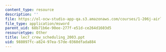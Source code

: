 ```yaml
---
content_type: resource
description: ''
file: https://ol-ocw-studio-app-qa.s3.amazonaws.com/courses/1-206j-airline-schedule-planning-spring-2003/988097fca82497ea57de0360dfada884_lec7_crew_scheduling_2003.ppt
file_type: application/msword
parent_uid: 68b71b6e-90ee-277f-e51d-ce264d1603d5
resourcetype: Other
title: lec7_crew_scheduling_2003.ppt
uid: 988097fc-a824-97ea-57de-0360dfada884
---
```

